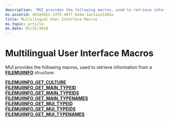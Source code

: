 ```yaml
---
description: 'MUI provides the following macros, used to retrieve information from a FILEMUIINFO structure:'
ms.assetid: d910d922-33f5-48ff-be0a-1ac11a13383a
title: Multilingual User Interface Macros
ms.topic: article
ms.date: 05/31/2018
---
```


# Multilingual User Interface Macros

MUI provides the following macros, used to retrieve information from a [**FILEMUIINFO**](/windows/desktop/api/Winnls/ns-winnls-filemuiinfo) structure:

<dl>

[**FILEMUIINFO\_GET\_CULTURE**](/windows/desktop/api/Winnls/nf-winnls-filemuiinfo_get_culture)  
[**FILEMUIINFO\_GET\_MAIN\_TYPEID**](/windows/desktop/api/Winnls/nf-winnls-filemuiinfo_get_main_typeid)  
[**FILEMUIINFO\_GET\_MAIN\_TYPEIDS**](/windows/desktop/api/Winnls/nf-winnls-filemuiinfo_get_main_typeids)  
[**FILEMUIINFO\_GET\_MAIN\_TYPENAMES**](/windows/desktop/api/Winnls/nf-winnls-filemuiinfo_get_main_typenames)  
[**FILEMUIINFO\_GET\_MUI\_TYPEID**](/windows/desktop/api/Winnls/nf-winnls-filemuiinfo_get_mui_typeid)  
[**FILEMUIINFO\_GET\_MUI\_TYPEIDS**](/windows/desktop/api/Winnls/nf-winnls-filemuiinfo_get_mui_typeids)  
[**FILEMUIINFO\_GET\_MUI\_TYPENAMES**](/windows/desktop/api/Winnls/nf-winnls-filemuiinfo_get_mui_typenames)  
</dl>

 

 



